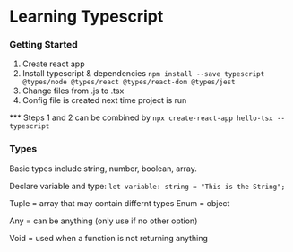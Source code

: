 <!-- @format -->

# Learning Typescript

### Getting Started

1. Create react app
2. Install typescript & dependencies
   `npm install --save typescript @types/node @types/react @types/react-dom @types/jest`
3. Change files from .js to .tsx
4. Config file is created next time project is run

\*\*\* Steps 1 and 2 can be combined by `npx create-react-app hello-tsx --typescript`

### Types

Basic types include string, number, boolean, array.

Declare variable and type: `let variable: string = "This is the String";`

Tuple = array that may contain differnt types Enum = object

Any = can be anything (only use if no other option)

Void = used when a function is not returning anything
